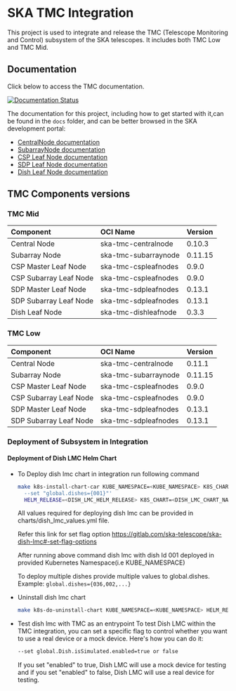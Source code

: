 # SKA TMC Integration

This project is used to integrate and release the TMC (Telescope Monitoring and Control) subsystem of the SKA telescopes. It includes both TMC Low and TMC Mid.

## Documentation

Click below to access the TMC documentation.

[![Documentation Status](https://readthedocs.org/projects/ska-telescope-ska-tmc-integration/badge/?version=latest)](https://developer.skao.int/projects/ska-tmc-integration/en/latest/)

The documentation for this project, including how to get started with it,can be found in the `docs` folder, and can be better browsed in the SKA development portal:

* [CentralNode documentation](https://developer.skao.int/projects/ska-tmc-centralnode/en/latest/ "SKA Developer Portal: CentralNode documentation")
* [SubarrayNode documentation](https://developer.skao.int/projects/ska-tmc-subarraynode/en/latest/ "SKA Developer Portal: SubarrayNode documentation")
* [CSP Leaf Node documentation](https://developer.skao.int/projects/ska-tmc-cspleafnodes/en/latest/ "SKA Developer Portal: CSP Leaf Nodes documentation")
* [SDP Leaf Node documentation](https://developer.skao.int/projects/ska-tmc-sdpleafnodes/en/latest/ "SKA Developer Portal: SDP Leaf Nodes documentation")
* [Dish Leaf Node documentation](https://developer.skao.int/projects/ska-tmc-dishleafnode/en/latest/ "SKA Developer Portal: Dish Leaf Node documentation")

## TMC Components versions

### TMC Mid

|Component| OCI Name | Version|
| :-- | :-- | :-- |
| Central Node| ska-tmc-centralnode |0.10.3|
| Subarray Node| ska-tmc-subarraynode |0.11.15|
| CSP Master Leaf Node| ska-tmc-cspleafnodes |0.9.0|
| CSP Subarray Leaf Node| ska-tmc-cspleafnodes |0.9.0|
| SDP Master Leaf Node| ska-tmc-sdpleafnodes |0.13.1|
| SDP Subarray Leaf Node| ska-tmc-sdpleafnodes |0.13.1|
| Dish Leaf Node| ska-tmc-dishleafnode |0.3.3|


### TMC Low

|Component| OCI Name | Version |
| :-- | :-- |:--------|
| Central Node| ska-tmc-centralnode | 0.11.1  |
| Subarray Node| ska-tmc-subarraynode | 0.11.15 |
| CSP Master Leaf Node| ska-tmc-cspleafnodes | 0.9.0   |
| CSP Subarray Leaf Node| ska-tmc-cspleafnodes | 0.9.0   |
| SDP Master Leaf Node| ska-tmc-sdpleafnodes | 0.13.1  |
| SDP Subarray Leaf Node| ska-tmc-sdpleafnodes | 0.13.1  |


### Deployment of Subsystem in Integration 
 #### Deployment of Dish LMC Helm Chart
 * To Deploy dish lmc chart in integration run following command
    ```bash
    make k8s-install-chart-car KUBE_NAMESPACE=<KUBE_NAMESPACE> K8S_CHART_PARAMS='-f charts/dish_lmc_values.yml 
      --set "global.dishes={001}"' 
      HELM_RELEASE=<DISH_LMC_HELM_RELEASE> K8S_CHART=<DISH_LMC_CHART_NAME>
    ```
    All values required for deploying dish lmc can be provided in charts/dish_lmc_values.yml file.

    Refer this link for set flag option https://gitlab.com/ska-telescope/ska-dish-lmc#-set-flag-options
    
    After running above command dish lmc with dish Id 001 deployed in provided Kubernetes Namespace(i.e KUBE_NAMESPACE)

    To deploy multiple dishes provide multiple values to global.dishes. 
    Example: `global.dishes={036,002,...}`

 * Uninstall dish lmc chart
    ```bash
    make k8s-do-uninstall-chart KUBE_NAMESPACE=<KUBE_NAMESPACE> HELM_RELEASE=<DISH_LMC_HELM_RELEASE> K8S_CHART=<DISH_LMC_CHART_NAME>
    ```
 * Test dish lmc with TMC as an entrypoint
    To test Dish LMC within the TMC integration, you can set a specific flag to control whether you want to use a real device or a mock device. Here's how you can do it:
    ```bash
    --set global.Dish.isSimulated.enabled=true or false
    ```
    If you set "enabled" to true, Dish LMC will use a mock device for testing and if you set "enabled" to false, Dish LMC will use a real device for testing.

